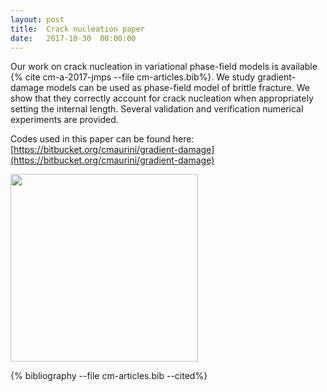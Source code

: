```yaml
---
layout: post
title:  Crack nucleation paper
date:   2017-10-30  00:00:00
---
```

Our work on crack nucleation in variational phase-field models is available
{% cite cm-a-2017-jmps --file cm-articles.bib%}.
We study gradient-damage models can be used as phase-field model of brittle fracture.
We show that they correctly account for crack nucleation when appropriately setting the internal length.
Several validation and verification numerical experiments are provided.

Codes used in this paper can be found here: [https://bitbucket.org/cmaurini/gradient-damage](https://bitbucket.org/cmaurini/gradient-damage)


<img style="float: center; margin: 0px 0px 0px 0px;"
src="{{site.baseurl}}/images/InitiationIllustration.png" width="300" />

{% bibliography --file cm-articles.bib --cited%}